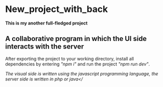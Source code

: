 # New_project_with_back

<b>This is my another full-fledged project</b>

## A collaborative program in which the UI side interacts with the server

After exporting the project to your working directory, install all dependencies by entering <i>"npm i"</i> and run the project <i>"npm run dev"</i>.

<i>The visual side is written using the javascript programming language, the server side is written in php or java</
